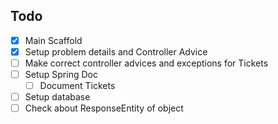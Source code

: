 ## Todo 
 - [X]  Main Scaffold
 - [X]  Setup problem details and Controller Advice
   - [ ] Make correct controller advices and exceptions for Tickets
 - [ ] Setup Spring Doc
   -  [ ] Document Tickets
 - [ ]  Setup database
 - [ ] Check about ResponseEntity of object
